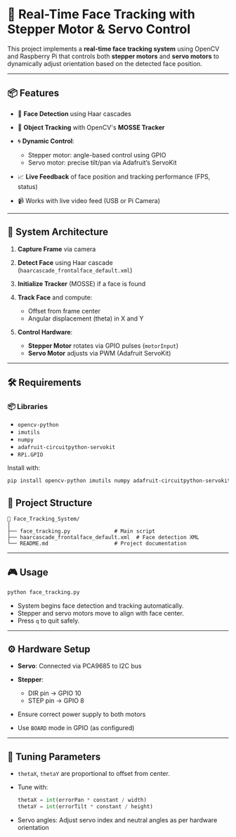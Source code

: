 # 🎯 Real-Time Face Tracking with Stepper Motor & Servo Control

This project implements a **real-time face tracking system** using OpenCV and Raspberry Pi that controls both **stepper motors** and **servo motors** to dynamically adjust orientation based on the detected face position.

---

## 📦 Features

* 🧠 **Face Detection** using Haar cascades
* 🔄 **Object Tracking** with OpenCV's **MOSSE Tracker**
* 🌀 **Dynamic Control**:

  * Stepper motor: angle-based control using GPIO
  * Servo motor: precise tilt/pan via Adafruit’s ServoKit
* 📈 **Live Feedback** of face position and tracking performance (FPS, status)
* 📹 Works with live video feed (USB or Pi Camera)

---

## 🔧 System Architecture

1. **Capture Frame** via camera
2. **Detect Face** using Haar cascade (`haarcascade_frontalface_default.xml`)
3. **Initialize Tracker** (MOSSE) if a face is found
4. **Track Face** and compute:

   * Offset from frame center
   * Angular displacement (theta) in X and Y
5. **Control Hardware**:

   * **Stepper Motor** rotates via GPIO pulses (`motorInput`)
   * **Servo Motor** adjusts via PWM (Adafruit ServoKit)

---

## 🛠️ Requirements

### 📦 Libraries

* `opencv-python`
* `imutils`
* `numpy`
* `adafruit-circuitpython-servokit`
* `RPi.GPIO`

Install with:

```bash
pip install opencv-python imutils numpy adafruit-circuitpython-servokit
```

## 📂 Project Structure

```
📁 Face_Tracking_System/
│
├── face_tracking.py              # Main script
├── haarcascade_frontalface_default.xml  # Face detection XML
└── README.md                     # Project documentation
```

---

## 🎮 Usage

```bash
python face_tracking.py
```

* System begins face detection and tracking automatically.
* Stepper and servo motors move to align with face center.
* Press `q` to quit safely.

---

## ⚙️ Hardware Setup

* **Servo**: Connected via PCA9685 to I2C bus
* **Stepper**:

  * DIR pin → GPIO 10
  * STEP pin → GPIO 8
* Ensure correct power supply to both motors
* Use `BOARD` mode in GPIO (as configured)

---

## 📐 Tuning Parameters

* `thetaX`, `thetaY` are proportional to offset from center.
* Tune with:

  ```python
  thetaX = int(errorPan * constant / width)
  thetaY = int(errorTilt * constant / height)
  ```
* Servo angles: Adjust servo index and neutral angles as per hardware orientation
